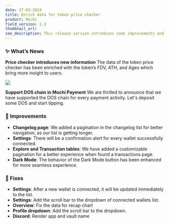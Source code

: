 ```yaml
---
date: 27-03-2024
title: Enrich data for token price checker
product: Mochi
field_version: 1.3
thumbnail_url: 
seo_description: This release version introduces some improvements and bug fixes
---
```


### ✨ What’s News
**Price checker introduces new information**
The data of the token price checker has been enriched with the token’s FDV, ATH, and Ages which bring more insight to users. 

![](https://i.imgur.com/PPsoPfh.png)

[//]: new_line

**Support DOS chain in Mochi Payment**
We are thrilled to announce that we have supported the DOS chain for every payment activity. Let's deposit some DOS and start tipping. 

[//]: break

### 💎 Improvements

- **Changelog page**: We added a pagination in the changelog list for better navigation, as our list is getting longer.
- **Settings**: There will be a confirmation alert for every wallet successfully connected. 
- **Explore and Transaction tables**: We have added a customizable pagination for a better experience when found a transactions page. 
- **Dark Mode**: The behavior of the Dark Mode button has been enhanced for more seamless experience. 

### 🐛 Fixes

- **Settings**: After a new wallet is connected, it will be updated immediately to the list. 
- **Settings**: Add the scroll bar to the dropdown of connected wallets list.
- **Overview**: Fix the data for recap chart
- **Profile dropdown**: Add the scroll bar to the dropdown.
- **Discord**: Render app and vault name

